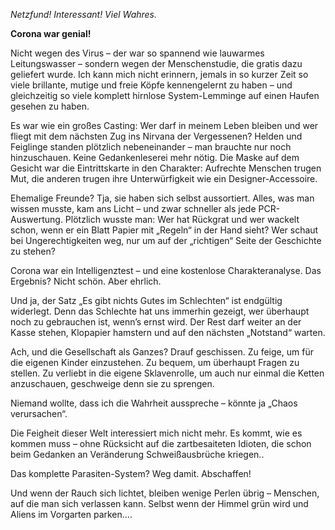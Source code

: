 *Netzfund! Interessant! Viel Wahres.*

**Corona war genial!**

Nicht wegen des Virus – der war so spannend wie lauwarmes Leitungswasser – sondern wegen der Menschenstudie, die gratis dazu geliefert wurde. 
Ich kann mich nicht erinnern, jemals in so kurzer Zeit so viele brillante, mutige und freie Köpfe kennengelernt zu haben – und gleichzeitig so viele komplett hirnlose System-Lemminge auf einen Haufen gesehen zu haben.

Es war wie ein großes Casting: 
Wer darf in meinem Leben bleiben und wer fliegt mit dem nächsten Zug ins Nirvana der Vergessenen?
Helden und Feiglinge standen plötzlich nebeneinander – man brauchte nur noch hinzuschauen. Keine Gedankenleserei mehr nötig. Die Maske auf dem Gesicht war die Eintrittskarte in den Charakter: Aufrechte Menschen trugen Mut, die anderen trugen ihre Unterwürfigkeit wie ein Designer-Accessoire.

Ehemalige Freunde? Tja, sie haben sich selbst aussortiert. Alles, was man wissen musste, kam ans Licht – und zwar schneller als jede PCR-Auswertung.
Plötzlich wusste man: Wer hat Rückgrat und wer wackelt schon, wenn er ein Blatt Papier mit „Regeln“ in der Hand sieht? Wer schaut bei Ungerechtigkeiten weg, nur um auf der „richtigen“ Seite der Geschichte zu stehen?

Corona war ein Intelligenztest – und eine kostenlose Charakteranalyse.
Das Ergebnis? Nicht schön. Aber ehrlich.

Und ja, der Satz „Es gibt nichts Gutes im Schlechten“ ist endgültig widerlegt. Denn das Schlechte hat uns immerhin gezeigt, wer überhaupt noch zu gebrauchen ist, wenn’s ernst wird.
Der Rest darf weiter an der Kasse stehen, Klopapier hamstern und auf den nächsten „Notstand“ warten.

Ach, und die Gesellschaft als Ganzes? Drauf geschissen.
Zu feige, um für die eigenen Kinder einzustehen. Zu bequem, um überhaupt Fragen zu stellen. Zu verliebt in die eigene Sklavenrolle, um auch nur einmal die Ketten anzuschauen, geschweige denn sie zu sprengen.

Niemand wollte, dass ich die Wahrheit ausspreche – könnte ja „Chaos verursachen“.

Die Feigheit dieser Welt interessiert mich nicht mehr. 
Es kommt, wie es kommen muss – ohne Rücksicht auf die zartbesaiteten Idioten, die schon beim Gedanken an Veränderung Schweißausbrüche kriegen..

Das komplette Parasiten-System? Weg damit. Abschaffen!

Und wenn der Rauch sich lichtet, bleiben wenige Perlen übrig – Menschen, auf die man sich verlassen kann. Selbst wenn der Himmel grün wird und Aliens im Vorgarten parken….